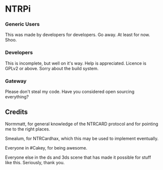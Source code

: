 # NTRPi
### Generic Users
This was made by developers for developers. Go away. At least for now. Shoo.

### Developers
This is incomplete, but well on it's way. Help is appreciated.
Licence is GPLv2 or above.
Sorry about the build system.

### Gateway
Please don't steal my code.
Have you considered open sourcing everything?

## Credits
Normmatt, for general knowledge of the NTRCARD protocol and for pointing me to the right places.

Smealum, for NTRCardhax, which this may be used to implement eventually.

Everyone in #Cakey, for being awesome.

Everyone else in the ds and 3ds scene that has made it possible for stuff like this.
Seriously, thank you.
